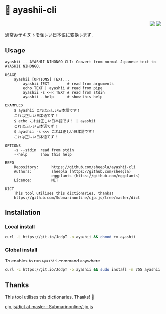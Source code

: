 # 🗾 ayashii-cli

<div align="right">
    <img src="https://img.shields.io/static/v1?label=Language&message=shell&color=blue&style=flat-square"/>
    <img src="https://img.shields.io/static/v1?label=License&message=MIT&color=blue&style=flat-square"/>
</div>

通常ゐ亍キヌ卜を怪レい日本语に変换レまず.

## Usage

```
ayashii -- AYASHII NIHONGO CLI: Convert from normal Japanese text to AYASHII NIHONGO.

USAGE
    ayashii [OPTIONS] TEXT...
        ayashii TEXT        # read from arguments
        echo TEXT | ayashii # read from pipe
        ayashii -s <<< TEXT # read from stdin
        ayashii --help      # show this help

EXAMPLES
    $ ayashii これは正しい日本語です！
    これは正レい日本语てず！
    $ echo これは正しい日本語です！ | ayashii
    これは正レい日本语てず！
    $ ayashii -s <<< これは正しい日本語です！
    これは正レい日本语てず！

OPTIONS
    -s --stdin  read from stdin
    --help      show this help

REPO
    Repository:      https://github.com/sheepla/ayashii-cli
    Authors:         sheepla (https://github.com/sheepla)
                     eggplants (https://github.com/eggplants)
    Licence:         MIT

DICT
    This tool utilises this dictionaries. thanks!
    https://github.com/Submarinonline/cjp.js/tree/master/dict
```

## Installation

### Local install

```bash
curl -L https://git.io/JcdpT -o ayashii && chmod +x ayashii
```

### Global install

To enables to run `ayashii` command anywhere.

```bash
curl -L https://git.io/JcdpT -o ayashii && sudo install -m 755 ayashii /usr/local/bin/ayashii
```

## Thanks

This tool utilises this dictionaries. Thanks! 🥳

[cjp.js/dict at master · Submarinonline/cjp.js](https://github.com/Submarinonline/cjp.js/tree/master/dict)

